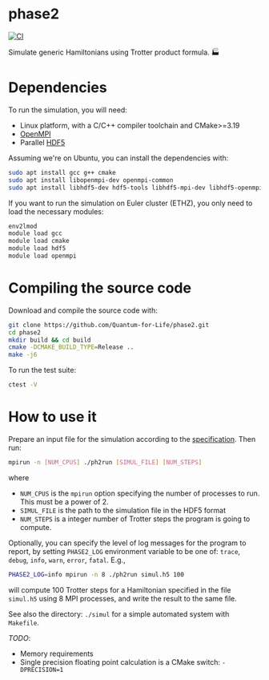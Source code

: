 # phase2

[![CI](https://github.com/Quantum-for-Life/phase2/actions/workflows/CI.yml/badge.svg?branch=main)](https://github.com/Quantum-for-Life/phase2/actions/workflows/CI.yml)

Simulate generic Hamiltonians using Trotter product formula. 🏭

# Dependencies

To run the simulation, you will need:

- Linux platform, with a C/C++ compiler toolchain and CMake>=3.19
- [OpenMPI][openmpi-website]
- Parallel [HDF5][hdf5-website]

Assuming we're on Ubuntu, you can install the dependencies with:

```bash
sudo apt install gcc g++ cmake 
sudo apt install libopenmpi-dev openmpi-common
sudo apt install libhdf5-dev hdf5-tools libhdf5-mpi-dev libhdf5-openmpi-dev 
```

If you want to run the simulation on Euler cluster (ETHZ), you only need to
load the necessary modules:

```bash
env2lmod
module load gcc
module load cmake
module load hdf5
module load openmpi
```

[hdf5-website]: https://www.hdfgroup.org/solutions/hdf5/

[openmpi-website]: https://www.open-mpi.org/

# Compiling the source code

Download and compile the source code with:

```bash
git clone https://github.com/Quantum-for-Life/phase2.git
cd phase2
mkdir build && cd build
cmake -DCMAKE_BUILD_TYPE=Release ..
make -j6
```

To run the test suite:

```bash
ctest -V
```

# How to use it

Prepare an input file for the simulation according to the
[specification](./simul/simul-h5-specs.md). Then run:

```bash
mpirun -n [NUM_CPUS] ./ph2run [SIMUL_FILE] [NUM_STEPS]
```

where

- `NUM_CPUS` is the `mpirun` option specifying the number of processes to
  run. This must be a power of 2.
- `SIMUL_FILE` is the path to the simulation file in the HDF5 format
- `NUM_STEPS` is a integer number of Trotter steps the program is going to
  compute.

Optionally, you can specify the level of log messages for the program to report,
by setting `PHASE2_LOG` environment variable to be one of: `trace`,
`debug`, `info`, `warn`, `error`, `fatal`. E.g.,

```bash
PHASE2_LOG=info mpirun -n 8 ./ph2run simul.h5 100 
```

will compute 100 Trotter steps for a Hamiltonian specified in the file
`simul.h5` using 8 MPI processes, and write the result to the same file.

See also the directory: `./simul` for a simple automated system with `Makefile`.

*TODO*:

- Memory requirements
- Single precision floating point calculation is a CMake switch: `-DPRECISION=1`